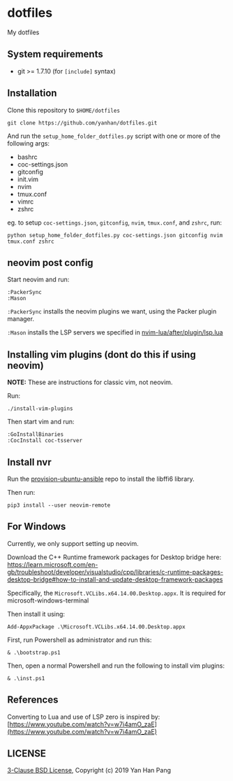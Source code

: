 dotfiles
========

My dotfiles

## System requirements

- git >= 1.7.10 (for `[include]` syntax)

## Installation

Clone this repository to `$HOME/dotfiles`

    git clone https://github.com/yanhan/dotfiles.git

And run the `setup_home_folder_dotfiles.py` script with one or more of the
following args:

- bashrc
- coc-settings.json
- gitconfig
- init.vim
- nvim
- tmux.conf
- vimrc
- zshrc

eg. to setup `coc-settings.json`, `gitconfig`, `nvim`, `tmux.conf`, and `zshrc`, run:

    python setup_home_folder_dotfiles.py coc-settings.json gitconfig nvim tmux.conf zshrc


## neovim post config

Start neovim and run:
```
:PackerSync
:Mason
```

`:PackerSync` installs the neovim plugins we want, using the Packer plugin manager.

`:Mason` installs the LSP servers we specified in [nvim-lua/after/plugin/lsp.lua](nvim-lua/after/plugin/lsp.lua)


## Installing vim plugins (dont do this if using neovim)

**NOTE:** These are instructions for classic vim, not neovim.

Run:
```
./install-vim-plugins
```

Then start vim and run:
```
:GoInstallBinaries
:CocInstall coc-tsserver
```


## Install nvr

Run the [provision-ubuntu-ansible](https://github.com/yanhan/provision-ubuntu-ansible) repo to install the libffi6 library.

Then run:
```
pip3 install --user neovim-remote
```


## For Windows

Currently, we only support setting up neovim.

Download the C++ Runtime framework packages for Desktop bridge here: https://learn.microsoft.com/en-gb/troubleshoot/developer/visualstudio/cpp/libraries/c-runtime-packages-desktop-bridge#how-to-install-and-update-desktop-framework-packages

Specifically, the `Microsoft.VCLibs.x64.14.00.Desktop.appx`. It is required for microsoft-windows-terminal

Then install it using:
```
Add-AppxPackage .\Microsoft.VCLibs.x64.14.00.Desktop.appx
```

First, run Powershell as administrator and run this:
```
& .\bootstrap.ps1
```

Then, open a normal Powershell and run the following to install vim plugins:
```
& .\inst.ps1
```


## References

Converting to Lua and use of LSP zero is inspired by: [https://www.youtube.com/watch?v=w7i4amO_zaE](https://www.youtube.com/watch?v=w7i4amO_zaE)


## LICENSE

[3-Clause BSD License](/LICENSE), Copyright (c) 2019 Yan Han Pang
